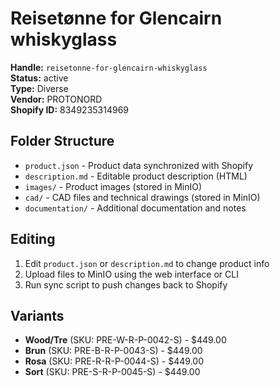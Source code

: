 # Reisetønne for Glencairn whiskyglass

**Handle:** `reisetonne-for-glencairn-whiskyglass`  
**Status:** active  
**Type:** Diverse  
**Vendor:** PROTONORD  
**Shopify ID:** 8349235314969  

## Folder Structure

- `product.json` - Product data synchronized with Shopify
- `description.md` - Editable product description (HTML)
- `images/` - Product images (stored in MinIO)
- `cad/` - CAD files and technical drawings (stored in MinIO)
- `documentation/` - Additional documentation and notes

## Editing

1. Edit `product.json` or `description.md` to change product info
2. Upload files to MinIO using the web interface or CLI
3. Run sync script to push changes back to Shopify

## Variants

- **Wood/Tre** (SKU: PRE-W-R-P-0042-S) - $449.00
- **Brun** (SKU: PRE-B-R-P-0043-S) - $449.00
- **Rosa** (SKU: PRE-R-R-P-0044-S) - $449.00
- **Sort** (SKU: PRE-S-R-P-0045-S) - $449.00
